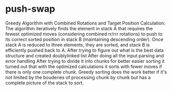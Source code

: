 # push-swap
Greedy Algorithm with Combined Rotations and Target Position Calculation:
The algorithm iteratively finds the element in stack A that requires the fewest optimized moves (considering combined rr/rrr rotations) to push to its correct sorted position in stack B (maintaining descending order). Once stack A is reduced to three elements, they are sorted, and stack B is efficiently pushed back to A.
After trying to figure out what is the best data structure and created doublylinked list
After doing all the input parsing and error handling
After trying to divide it into chunks for better easier sorting
it turned out that with the optimized calculations it sorts with fewer moves if there is only one complete chunk.
Greedy sorting does the work better if it's not limited by the bouderies of processing chunk by chunk but has a complete picture of the stack to sort.
